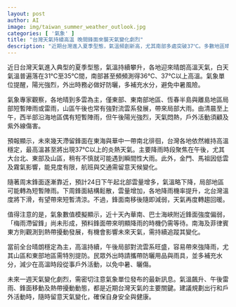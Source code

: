 ```yaml
---
layout: post
author: AI
image: img/taiwan_summer_weather_outlook.jpg
categories: [ '氣象' ]
title: "台灣天氣持續高溫 晚間鋒面來襲天氣變化劇烈"
description: "近期台灣進入夏季型態，氣溫頻創新高，尤其南部多處突破37℃。多數地區晴朗炎熱，僅東部與山區午後有局部大雨。滯留鋒面將於周末靠近，北部雲量增多並有短暫陣雨，接著全台雨勢及雲量提升，北部短暫轉涼。下周鋒面減弱，天氣再度回暖。目前華南及巴士海峽鋒面偏弱，明顯梅雨尚未形成，但南海及菲律賓附近已有熱帶擾動跡象。民眾應注意高溫及短時強降雨，出行預備防曬與雨具，留意氣象單位最新預報。"
---
```

近日台灣天氣進入典型的夏季型態，氣溫持續攀升，各地迎來晴朗高溫天氣，白天氣溫普遍落在31℃至35℃間，南部甚至頻頻測得36℃、37℃以上高溫。氣象單位提醒，陽光強烈，外出時務必做好防曬，多補充水分，避免中暑風險。

氣象專家觀察，各地晴到多雲為主，僅東部、東南部地區、恆春半島與離島地區局部短暫陣雨或雷雨，山區午後也常有強對流雲系發展，帶來局部大雨。由清晨至上午，西半部沿海地區偶有短暫陣雨，但午後陽光強烈，天氣悶熱，戶外活動須顧及紫外線傷害。

預報顯示，未來幾天滯留鋒面在東海與華中一帶南北徘徊，台灣各地依然維持高溫穩定，最高溫甚至將出現37℃以上的炎熱天氣。主要降雨時段聚焦在午後，尤其大台北、東部及山區，稍有不慎就可能遇到瞬間性大雨。此外，金門、馬祖因低雲及霧氣影響，能見度有限，航班與交通需留意天候變化。

隨著周末鋒面逐漸靠近，預計24日下午起北部雲量增多，氣溫略下降，局部地區可能轉為短暫陣雨。下周鋒面結構鬆散，雲量增加，各地降雨機率提升，北台灣溫度將下滑，有望帶來短暫清涼。不過，鋒面南移後隨即減弱，天氣再度轉趨回暖。

值得注意的是，氣象數值模擬顯示，近十天內華南、巴士海峽附近鋒面強度偏弱，「梅雨滯留鋒」尚未形成，預料鋒面帶來明顯降雨的時機仍需等待。南海及菲律賓東方則觀測到熱帶擾動發展，有機會影響未來天氣，需持續追蹤其變化。

當前全台晴朗穩定為主，高溫持續，午後局部對流雲系旺盛，容易帶來強降雨，尤其山區和東部地區需特別提防。民眾外出時請攜帶防曬用品與雨具，並多補充水分，減少在高溫時段從事戶外活動，以免中暑、曬傷。

未來一週天氣變化劇烈，需密切注意氣象單位發布的最新訊息。氣溫飆升、午後雷雨、鋒面移動及熱帶擾動動態，都是近期台灣天氣的主要關鍵。建議規劃出行和戶外活動時，隨時留意天氣變化，確保自身安全與健康。